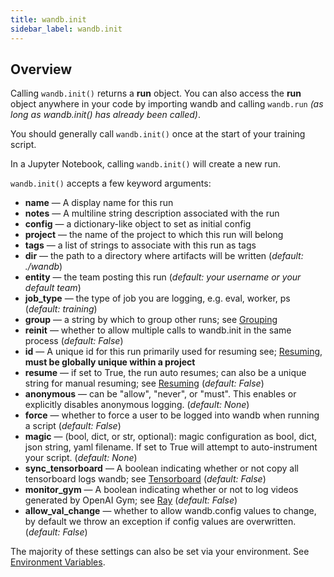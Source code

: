 ```yaml
---
title: wandb.init
sidebar_label: wandb.init
---
```


## Overview

Calling `wandb.init()` returns a **run** object. You can also access the **run** object anywhere in your code by importing wandb and calling `wandb.run` _(as long as wandb.init() has already been called)_.

You should generally call `wandb.init()` once at the start of your training script.

In a Jupyter Notebook, calling `wandb.init()` will create a new run.

`wandb.init()` accepts a few keyword arguments:

- **name** &mdash; A display name for this run
- **notes** &mdash; A multiline string description associated with the run
- **config** &mdash; a dictionary-like object to set as initial config
- **project** &mdash; the name of the project to which this run will belong
- **tags** &mdash; a list of strings to associate with this run as tags
- **dir** &mdash; the path to a directory where artifacts will be written (_default: ./wandb_)
- **entity** &mdash; the team posting this run (_default: your username or your default team_)
- **job_type** &mdash; the type of job you are logging, e.g. eval, worker, ps (_default: training_)
- **group** &mdash; a string by which to group other runs; see [Grouping](grouping)
- **reinit** &mdash; whether to allow multiple calls to wandb.init in the same process (_default: False_)
- **id** &mdash; A unique id for this run primarily used for resuming see; [Resuming](resuming), **must be globally unique within a project**
- **resume** &mdash; if set to True, the run auto resumes; can also be a unique string for manual resuming; see [Resuming](resuming) (_default: False_)
- **anonymous** &mdash; can be "allow", "never", or "must". This enables or explicitly disables anonymous logging. (_default: None_)
- **force** &mdash; whether to force a user to be logged into wandb when running a script (_default: False_)
- **magic** &mdash; (bool, dict, or str, optional): magic configuration as bool, dict, json string, yaml filename. If set to True will attempt to auto-instrument your script. (_default: None_)
- **sync_tensorboard** &mdash; A boolean indicating whether or not copy all tensorboard logs wandb; see [Tensorboard](integrations/tensorboard) (_default: False_)
- **monitor_gym** &mdash; A boolean indicating whether or not to log videos generated by OpenAI Gym; see [Ray](integrations/ray) (_default: False_)
- **allow_val_change** &mdash; whether to allow wandb.config values to change, by default we throw an exception if config values are overwritten. (_default: False_)

The majority of these settings can also be set via your environment. See [Environment Variables](advanced/automated).
